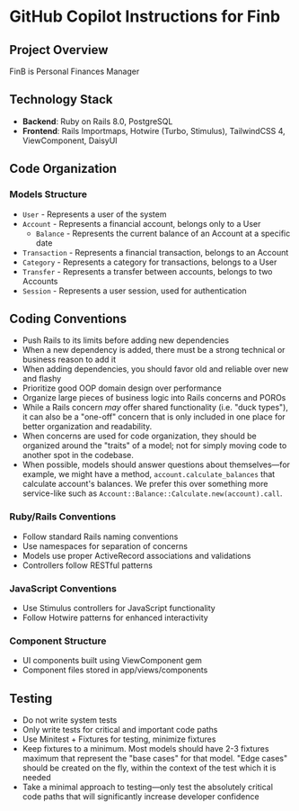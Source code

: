 # GitHub Copilot Instructions for Finb

## Project Overview

FinB is Personal Finances Manager

## Technology Stack

- **Backend**: Ruby on Rails 8.0, PostgreSQL
- **Frontend**: Rails Importmaps, Hotwire (Turbo, Stimulus), TailwindCSS 4, ViewComponent, DaisyUI

## Code Organization

### Models Structure

- `User` - Represents a user of the system
- `Account` - Represents a financial account, belongs only to a User
  - `Balance` - Represents the current balance of an Account at a specific date
- `Transaction` - Represents a financial transaction, belongs to an Account
- `Category` - Represents a category for transactions, belongs to a User
- `Transfer` - Represents a transfer between accounts, belongs to two Accounts
- `Session` - Represents a user session, used for authentication

## Coding Conventions

- Push Rails to its limits before adding new dependencies
- When a new dependency is added, there must be a strong technical or business reason to add it
- When adding dependencies, you should favor old and reliable over new and flashy
- Prioritize good OOP domain design over performance
- Organize large pieces of business logic into Rails concerns and POROs
- While a Rails concern _may_ offer shared functionality (i.e. "duck types"), it can also be a "one-off" concern that is only included in one place for better organization and readability.
- When concerns are used for code organization, they should be organized around the "traits" of a model; not for simply moving code to another spot in the codebase.
- When possible, models should answer questions about themselves—for example, we might have a method, `account.calculate_balances` that calculate account's balances. We prefer this over something more service-like such as `Account::Balance::Calculate.new(account).call`.

### Ruby/Rails Conventions

- Follow standard Rails naming conventions
- Use namespaces for separation of concerns
- Models use proper ActiveRecord associations and validations
- Controllers follow RESTful patterns

### JavaScript Conventions

- Use Stimulus controllers for JavaScript functionality
- Follow Hotwire patterns for enhanced interactivity

### Component Structure

- UI components built using ViewComponent gem
- Component files stored in app/views/components

## Testing

- Do not write system tests
- Only write tests for critical and important code paths
- Use Minitest + Fixtures for testing, minimize fixtures
- Keep fixtures to a minimum.  Most models should have 2-3 fixtures maximum that represent the "base cases" for that model. "Edge cases" should be created on the fly, within the context of the test which it is needed
- Take a minimal approach to testing—only test the absolutely critical code paths that will significantly increase developer confidence
